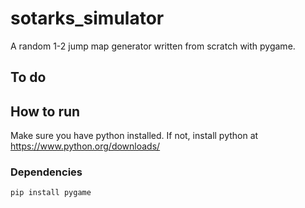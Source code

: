 # sotarks_simulator
A random 1-2 jump map generator written from scratch with pygame.
## To do
## How to run
Make sure you have python installed. If not, install python at https://www.python.org/downloads/
### Dependencies
`pip install pygame`
